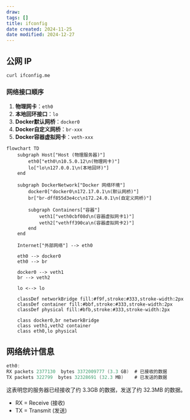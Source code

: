 ```yaml
---
draw:
tags: []
title: ifconfig
date created: 2024-11-25
date modified: 2024-12-27
---
```


## 公网 IP

`curl ifconfig.me`

### 网络接口顺序

1. **物理网卡**：`eth0`
2. **本地回环接口**：`lo`
3. **Docker默认网桥**：`docker0`
4. **Docker自定义网桥**：`br-xxx`
5. **Docker容器虚拟网卡**：`veth-xxx`

```mermaid
flowchart TD
    subgraph Host["Host (物理服务器)"]
        eth0["eth0\n10.5.0.12\n(物理网卡)"]
        lo["lo\n127.0.0.1\n(本地回环)"]
    end

    subgraph DockerNetwork["Docker 网络环境"]
        docker0["docker0\n172.17.0.1\n(默认网桥)"]
        br["br-dff855d3e4cc\n172.24.0.1\n(自定义网桥)"]
        
        subgraph Containers["容器"]
            veth1["veth0cbf08d\n(容器虚拟网卡1)"]
            veth2["vethff390ca\n(容器虚拟网卡2)"]
        end
    end

    Internet["外部网络"] --> eth0

    eth0 --> docker0
    eth0 --> br

    docker0 --> veth1
    br --> veth2

    lo <--> lo
    
    classDef networkBridge fill:#f9f,stroke:#333,stroke-width:2px
    classDef container fill:#bbf,stroke:#333,stroke-width:2px
    classDef physical fill:#bfb,stroke:#333,stroke-width:2px
    
    class docker0,br networkBridge
    class veth1,veth2 container
    class eth0,lo physical
```

## 网络统计信息

```Java
eth0:
RX packets 2377130  bytes 3372009777 (3.3 GB)  # 已接收的数据
TX packets 322799  bytes 32328691 (32.3 MB)    # 已发送的数据
```

这表明您的服务器已经接收了约 3.3GB 的数据，发送了约 32.3MB 的数据。

- RX = Receive (接收)
- TX = Transmit (发送)
